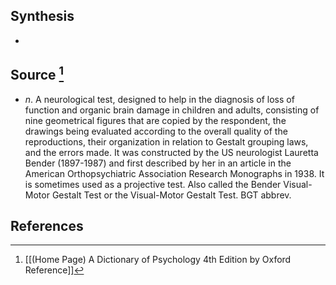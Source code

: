 ## Synthesis
- 
## Source [^1]
- $n$. A neurological test, designed to help in the diagnosis of loss of function and organic brain damage in children and adults, consisting of nine geometrical figures that are copied by the respondent, the drawings being evaluated according to the overall quality of the reproductions, their organization in relation to Gestalt grouping laws, and the errors made. It was constructed by the US neurologist Lauretta Bender (1897-1987) and first described by her in an article in the American Orthopsychiatric Association Research Monographs in 1938. It is sometimes used as a projective test. Also called the Bender Visual-Motor Gestalt Test or the Visual-Motor Gestalt Test. BGT abbrev.
## References

[^1]: [[(Home Page) A Dictionary of Psychology 4th Edition by Oxford Reference]]